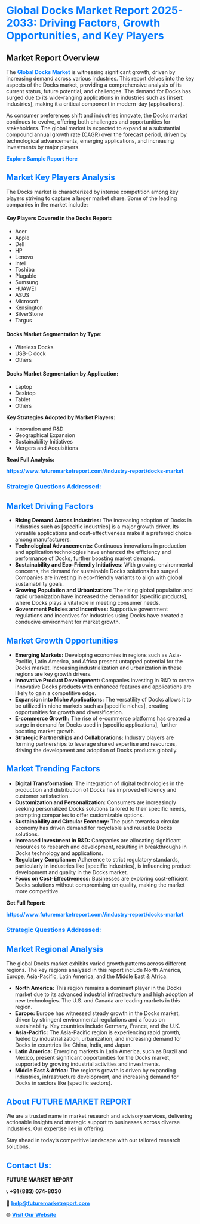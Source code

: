<h1 style="color: #007BFF;">Global Docks Market Report 2025-2033: Driving Factors, Growth Opportunities, and Key Players</h1>

<section id="overview">
<h2>Market Report Overview</h2>
<p>The <a href="https://www.futuremarketreport.com//industry-report/docks-market" style="color: #007BFF; text-decoration: none;"><strong>Global Docks Market</strong></a> is witnessing significant growth, driven by increasing demand across various industries. This report delves into the key aspects of the Docks market, providing a comprehensive analysis of its current status, future potential, and challenges. The demand for Docks has surged due to its wide-ranging applications in industries such as [insert industries], making it a critical component in modern-day [applications].</p>
<p>As consumer preferences shift and industries innovate, the Docks market continues to evolve, offering both challenges and opportunities for stakeholders. The global market is expected to expand at a substantial compound annual growth rate (CAGR) over the forecast period, driven by technological advancements, emerging applications, and increasing investments by major players.</p>
</section>

<section id="overview">
<p><a href="https://www.futuremarketreport.com//request-sample/reportId=60790" style="color: #007BFF; text-decoration: none;"><strong>Explore Sample Report Here</strong></a></p>
</section>

<section id="key-players">
<h2 style="color: #007BFF;">Market Key Players Analysis</h2>
<p>The Docks market is characterized by intense competition among key players striving to capture a larger market share. Some of the leading companies in the market include:</p>
<h4>Key Players Covered in the Docks Report:</h4>
<ul><li>Acer</li><li>Apple</li><li>Dell</li><li>HP</li><li>Lenovo</li><li>Intel</li><li>Toshiba</li><li>Plugable</li><li>Sumsung</li><li>HUAWEI</li><li>ASUS</li><li>Microsoft</li><li>Kensington</li><li>SilverStone</li><li>Targus</li></ul>
<h4>Docks Market Segmentation by Type:</h4>
<ul><li>Wireless Docks</li><li>USB-C dock</li><li>Others</li></ul>

<h4>Docks Market Segmentation by Application:</h4>
<ul><li>Laptop</li><li>Desktop</li><li>Tablet</li><li>Others</li></ul>
<p><strong>Key Strategies Adopted by Market Players:</strong></p>
<ul>
<li>Innovation and R&D</li>
<li>Geographical Expansion</li>
<li>Sustainability Initiatives</li>
<li>Mergers and Acquisitions</li>
</ul>
</section>

<section>
<p><strong>Read Full Analysis: </strong></p><a href="https://www.futuremarketreport.com//industry-report/docks-market" style="color: #007BFF; text-decoration: none;"><strong>https://www.futuremarketreport.com//industry-report/docks-market</strong></a>
<h3 style="color: #007BFF;">Strategic Questions Addressed:</h3>
</section>

<section id="driving-factors">
<h2 style="color: #007BFF;">Market Driving Factors</h2>
<ul>
<li><strong>Rising Demand Across Industries:</strong> The increasing adoption of Docks in industries such as [specific industries] is a major growth driver. Its versatile applications and cost-effectiveness make it a preferred choice among manufacturers.</li>
<li><strong>Technological Advancements:</strong> Continuous innovations in production and application technologies have enhanced the efficiency and performance of Docks, further boosting market demand.</li>
<li><strong>Sustainability and Eco-Friendly Initiatives:</strong> With growing environmental concerns, the demand for sustainable Docks solutions has surged. Companies are investing in eco-friendly variants to align with global sustainability goals.</li>
<li><strong>Growing Population and Urbanization:</strong> The rising global population and rapid urbanization have increased the demand for [specific products], where Docks plays a vital role in meeting consumer needs.</li>
<li><strong>Government Policies and Incentives:</strong> Supportive government regulations and incentives for industries using Docks have created a conducive environment for market growth.</li>
</ul>
</section>

<section id="growth-opportunities">
<h2 style="color: #007BFF;">Market Growth Opportunities</h2>
<ul>
<li><strong>Emerging Markets:</strong> Developing economies in regions such as Asia-Pacific, Latin America, and Africa present untapped potential for the Docks market. Increasing industrialization and urbanization in these regions are key growth drivers.</li>
<li><strong>Innovative Product Development:</strong> Companies investing in R&D to create innovative Docks products with enhanced features and applications are likely to gain a competitive edge.</li>
<li><strong>Expansion into Niche Applications:</strong> The versatility of Docks allows it to be utilized in niche markets such as [specific niches], creating opportunities for growth and diversification.</li>
<li><strong>E-commerce Growth:</strong> The rise of e-commerce platforms has created a surge in demand for Docks used in [specific applications], further boosting market growth.</li>
<li><strong>Strategic Partnerships and Collaborations:</strong> Industry players are forming partnerships to leverage shared expertise and resources, driving the development and adoption of Docks products globally.</li>
</ul>
</section>

<section id="trending-factors">
<h2 style="color: #007BFF;">Market Trending Factors</h2>
<ul>
<li><strong>Digital Transformation:</strong> The integration of digital technologies in the production and distribution of Docks has improved efficiency and customer satisfaction.</li>
<li><strong>Customization and Personalization:</strong> Consumers are increasingly seeking personalized Docks solutions tailored to their specific needs, prompting companies to offer customizable options.</li>
<li><strong>Sustainability and Circular Economy:</strong> The push towards a circular economy has driven demand for recyclable and reusable Docks solutions.</li>
<li><strong>Increased Investment in R&D:</strong> Companies are allocating significant resources to research and development, resulting in breakthroughs in Docks technology and applications.</li>
<li><strong>Regulatory Compliance:</strong> Adherence to strict regulatory standards, particularly in industries like [specific industries], is influencing product development and quality in the Docks market.</li>
<li><strong>Focus on Cost-Effectiveness:</strong> Businesses are exploring cost-efficient Docks solutions without compromising on quality, making the market more competitive.</li>
</ul>
</section>

<section>
<p><strong>Get Full Report: </strong></p><a href="https://www.futuremarketreport.com//industry-report/docks-market" style="color: #007BFF; text-decoration: none;"><strong>https://www.futuremarketreport.com//industry-report/docks-market</strong></a>
<h3 style="color: #007BFF;">Strategic Questions Addressed:</h3>
</section>


<section id="regional-analysis">
<h2 style="color: #007BFF;">Market Regional Analysis</h2>
<p>The global Docks market exhibits varied growth patterns across different regions. The key regions analyzed in this report include North America, Europe, Asia-Pacific, Latin America, and the Middle East & Africa:</p>
<ul>
<li><strong>North America:</strong> This region remains a dominant player in the Docks market due to its advanced industrial infrastructure and high adoption of new technologies. The U.S. and Canada are leading markets in this region.</li>
<li><strong>Europe:</strong> Europe has witnessed steady growth in the Docks market, driven by stringent environmental regulations and a focus on sustainability. Key countries include Germany, France, and the U.K.</li>
<li><strong>Asia-Pacific:</strong> The Asia-Pacific region is experiencing rapid growth, fueled by industrialization, urbanization, and increasing demand for Docks in countries like China, India, and Japan.</li>
<li><strong>Latin America:</strong> Emerging markets in Latin America, such as Brazil and Mexico, present significant opportunities for the Docks market, supported by growing industrial activities and investments.</li>
<li><strong>Middle East & Africa:</strong> The region’s growth is driven by expanding industries, infrastructure development, and increasing demand for Docks in sectors like [specific sectors].</li>
</ul>
</section>

<footer>
<h2 style="color: #007BFF;">About FUTURE MARKET REPORT</h2>
<p>We are a trusted name in market research and advisory services, delivering actionable insights and strategic support to businesses across diverse industries. Our expertise lies in offering:</p>

<p>Stay ahead in today’s competitive landscape with our tailored research solutions.</p>

<h2 style="color: #007BFF;">Contact Us:</h2>
<p><strong>FUTURE MARKET REPORT</strong></p>
<p>📞 <strong>+91 (883) 074-8030</strong></p>
<p>📧 <strong><a href="mailto:help@futuremarketreport.com" style="color: #007BFF;">help@futuremarketreport.com</a></strong></p>
<p>🌐 <strong><a href="https://www.futuremarketreport.com/" style="color: #007BFF;">Visit Our Website</a></strong></p>
</footer>